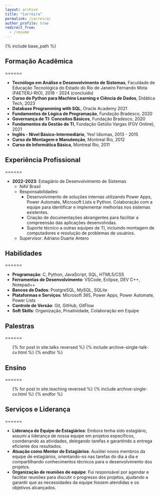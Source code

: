 ```yaml
---
layout: archive
title: "Carreira"
permalink: /carreira/
author_profile: true
redirect_from:
  - /resume
---
```


{% include base_path %}

## Formação Acadêmica
======
* **Tecnólogo em Análise e Desenvolvimento de Sistemas**, Faculdade de Educação Tecnológica do Estado do Rio de Janeiro Fernando Mota (FAETERJ-RIO), 2018 - 2024 (concluído)
* **Curso de Python para Machine Learning e Ciência de Dados**, Didática Tech, 2023
* **Database Programming with SQL**, Oracle Academy 2021
* **Fundamentos de Lógica de Programação**, Fundação Bradesco, 2020
* **Governança de TI: Conceitos Básicos**, Fundação Bradesco, 2020
* **Fundamentos da Gestão de TI**, Fundação Getúlio Vargas (FGV Online), 2021
* **Inglês - Nível Básico-Intermediário**, Yes! Idiomas, 2013 - 2015
* **Curso de Montagem e Manutenção**, Montreal Rio, 2012
* **Curso de Informática Básica**, Montreal Rio, 2011


## Experiência Profissional
======
* **2022-2023**: Estagiário de Desenvolvimento de Sistemas
  * NAV Brasil
  * Responsabilidades:
    - Desenvolvimento de soluções internas utilizando Power Apps, Power Automate, Microsoft Lists e Python. Colaboração com a equipe para identificar e implementar melhorias nos sistemas existentes.
    - Criação de documentações abrangentes para facilitar a compreensão das aplicações desenvolvidas.
    - Suporte técnico a outras equipes de TI, incluindo montagem de computadores e resolução de problemas de usuários.
  * Supervisor: Adriano Duarte Antero


## Habilidades
======
* **Programação**: C, Python, JavaScript, SQL, HTML5/CSS
* **Ferramentas de Desenvolvimento**: VSCode, Eclipse, DEV C++, Notepad++
* **Bancos de Dados**: PostgreSQL, MySQL, SQLite
* **Plataformas e Serviços**: Microsoft 365, Power Apps, Power Automate, Power Lists
* **Controle de Versão**: Git, GitHub, GitFlow
* **Soft Skills**: Organização, Proatividade, Colaboração em Equipe
<!-- 
## Publicações
======
<ul>{% for post in site.publications reversed %}
  {% include archive-single-cv.html %}
{% endfor %}</ul> -->

## Palestras
======
<ul>{% for post in site.talks reversed %}
  {% include archive-single-talk-cv.html %}
{% endfor %}</ul>

## Ensino
======
<ul>{% for post in site.teaching reversed %}
  {% include archive-single-cv.html %}
{% endfor %}</ul>

## Serviços e Liderança
======

* **Liderança de Equipe de Estagiários**: Embora tenha sido estagiário, assumi a liderança de nossa equipe em projetos específicos, coordenando as atividades, delegando tarefas e garantindo a entrega eficiente dos resultados.
* **Atuação como Mentor de Estagiários**: Auxiliei novos membros da equipe de estagiários, orientando-os nas tarefas do dia a dia e compartilhando conhecimentos técnicos para o desenvolvimento dos projetos.
* **Organização de reuniões de equipe**: Fui responsável por agendar e facilitar reuniões para discutir o progresso dos projetos, ajudando a garantir que as necessidades da equipe fossem atendidas e os objetivos alcançados.



